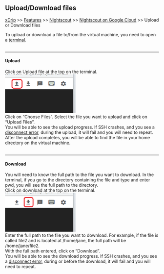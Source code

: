## Upload/Download files
[xDrip](../../README.md) >> [Features](../Features_page.md) >> [Nightscout](../Nightscout_page.md) >> [Nightscout on Google Cloud](./GoogleCloud.md) >> Upload or Download files  
  
To upload or download a file to/from the virtual machine, you need to open a [terminal](./Terminal.md).  
<br/>  
  
---  
  
#### **Upload**  
Click on Upload file at the top on the terminal.  
![](./images/Upload.png)  
Click on “Choose Files”.  Select the file you want to upload and click on “Upload Files”.  
You will be able to see the upload progress.  If SSH crashes, and you see a [disconnect error](./ConnectionFailed.md),  during the upload, it will fail and you will need to repeat.  
After the upload completes, you will be able to find the file in your home directory on the virtual machine.  
<br/>  
  
---  
  
#### **Download**  
You will need to know the full path to the file you want to download.  In the terminal, if you go to the directory containing the file and type and enter pwd, you will see the full path to the directory.  
Click on download at the top on the terminal.  
![](./images/Download.png)  
Enter the full path to the file you want to download.  For example, if the file is called file2 and is located at /home/jane, the full path will be /home/jane/file2.  
With the full path entered, click on “Download”.  
You will be able to see the download progress.  If SSH crashes, and you see a [disconnect error](./ConnectionFailed.md),  during or before the download, it will fail and you will need to repeat.  

